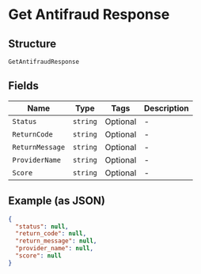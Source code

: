 
# Get Antifraud Response

## Structure

`GetAntifraudResponse`

## Fields

| Name | Type | Tags | Description |
|  --- | --- | --- | --- |
| `Status` | `string` | Optional | - |
| `ReturnCode` | `string` | Optional | - |
| `ReturnMessage` | `string` | Optional | - |
| `ProviderName` | `string` | Optional | - |
| `Score` | `string` | Optional | - |

## Example (as JSON)

```json
{
  "status": null,
  "return_code": null,
  "return_message": null,
  "provider_name": null,
  "score": null
}
```

